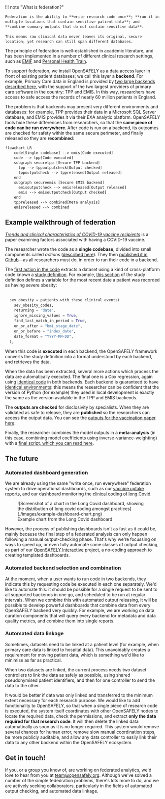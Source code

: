 !!! note "What is federation?"

    Federation is the ability to **write research code once**; **run it in multiple locations that contain sensitive patient data**; and **combine summary outputs that do not contain sensitive data**. 
    
    This means raw clinical data never leaves its original, secure location; yet research can still span different databases.

The principle of federation is well-established in academic literature, and has been implemented in a number of different clinical research settings, such as [EMIF](https://doi.org/10.1007/s11023-018-9467-4) and [Personal Health Train](https://doi.org/10.1007/s00439-018-1924-x).

To support federation, we install OpenSAFELY as a data access layer in front of existing patient databases; we call this layer a **backend**. For example, Primary Care data in England is provided by [two large backends described here](dataset-intro.md), with the support of the two largest providers of primary care software in the country: TPP and EMIS.  In this way, researchers have access to safe access the records of nearly 60 million patients in England.

The problem is that backends may present very different environments and databases: for example, TPP provides their data in a Microsoft SQL Server database, and EMIS provides it via their EXA analytic platform.  OpenSAFELY tools hide these differences from researchers, so that the **same piece of code can be run everywhere**. After code is run on a backend, its outcomes are checked for  safety within the same secure perimeter, and finally released so they are **recombined**:

```mermaid
flowchart LR
    code[Single codebase] --> emis[Code executed]
    code --> tpp[Code executed]
    subgraph securetpp [Secure TPP backend]
      tpp --> tppoutputcheck[Output checked]
      tppoutputcheck --> tppreleased[Output released]
    end
    subgraph secureemis [Secure EMIS backend]
      emisoutputcheck --> emisreleased[Output released]
      emis --> emisoutputcheck[Output checked]
    end
    tppreleased --> combined[Meta analysis]
    emisreleased --> combined
```

## Example walkthrough of federation

[_Trends and clinical characteristics of COVID-19 vaccine recipients_](https://bjgp.org/content/72/714/e51) is a paper examining factors associated with having a COVID-19 vaccine. 

The researcher wrote the code as a **single codebase**, divided  into small components called *actions* ([described here](actions-intro.md)).  They then  [published it in Github](https://github.com/opensafely/Factors-associated-with-COVID-19-vaccination/)—as all researchers must do, in order to run their code in a backend. 

The [first action in the code](actions-cohortextractor.md) extracts a dataset using a kind of cross-platform code known a [study definition](study-def.md). For example, [this section](https://github.com/opensafely/Factors-associated-with-COVID-19-vaccination/blob/969dbbe4c58e7c7391acf7c97f61fcab307b362e/analysis/study_definition.py#L231-L240) of the study definition defines a variable for the most recent date a patient was recorded as having severe obesity:

```python

  sev_obesity = patients.with_these_clinical_events(
    sev_obesity_codes,
    returning = "date",
    ignore_missing_values = True,
    find_last_match_in_period = True,
    on_or_after = "bmi_stage_date",
    on_or_before = "index_date",
    date_format = "YYYY-MM-DD",
  ),
```


When this code is **executed** in each backend, the OpenSAFELY framework converts the study definition into a format understood by each backend, and retrieves the data.

When the data has been extracted, several more actions which process the data are automatically executed. The final one is a Cox regression, again using [identical code](https://github.com/opensafely/Factors-associated-with-COVID-19-vaccination/blob/master/analysis/R/Scripts/03_model_final.R) in both backends.  Each backend is guaranteed to have [identical environments](actions-scripts.md): this means the researcher can be confident that the version of Python (for example) they used in local development is exactly the same as the version available in the TPP and EMIS backends.

The **outputs are checked** for disclosivity by specialists. When they are validated as safe to release, they are **published** so the researchers can access the output data. You can see the [outputs for the vaccination paper here](https://github.com/opensafely/Factors-associated-with-COVID-19-vaccination/tree/master/released_outputs).

Finally, the researcher combines the model outputs in a **meta-analysis** (in this case, combining model coefficients using inverse-variance-weighting) with a [final script, which you can read here](https://github.com/opensafely/Factors-associated-with-COVID-19-vaccination/blob/master/analysis/R/Scripts/06_metaanalysis.R).

## The future


### Automated dashboard generation
We are already using the same "write once, run everywhere" federation system to drive operational dashboards, such as our [vaccine uptake reports](https://reports.opensafely.org/reports/vaccine-coverage-index/), and our dashboard monitoring the [clinical coding of long Covid](https://reports.opensafely.org/reports/clinical-coding-of-long-covid-in-english-primary-care-a-federated-analysis-of-58-million-patient-rec/).

<figure markdown>
 ![Screenshot of a chart in the Long Covid dashboard, showing the distribution of long covid coding amongst practices](./images/example-dashboard-chart.png)
 <figcaption>Example chart from the Long Covid dashboard</figcaption>
</figure>

However, the process of publishing dashboards isn't as fast as it could be, mainly because the final step of a federated analysis can only happen following a manual output-checking phase. That's why we're focussing on ways to speed up, or even fully automate some classes of output checking, as part of our [OpenSAFELY Interactive](https://interactive.opensafely.org/) project, a no-coding approach to creating templated dashboards.

### Automated backend selection and combination

At the moment, when a user wants to run code in two backends, they indicate this by requesting code be executed in each one separately. We'd like to automate this: it should be possible for a single request to be sent to all supported backends in one go, and scheduled to be run at regular intervals. When we combine this with automated output releasing, it will be possible to develop powerful dashboards that combine data from every OpenSAFELY backend very quickly. For example, we are working on data curation components that will query every backend for metadata and data quality metrics, and combine them into single reports.

### Automated data linkage

Sometimes, datasets need to be linked at a patient level (for example, when primary care data is linked to hospital data). This unavoidably creates a requirement for moving patient data, which is something we'd like to minimise as far as practical.

When two datasets are linked, the current process needs two dataset controllers to  link the data as safely as possible, using shared pseudonymised patient identifiers, and then for one controller to send the data to the other.

It would be better if data was only linked and transferred to the minimum extent necessary for each research purpose. We would like to add functionality to OpenSAFELY, so that when a single piece of research code is executed, the system itself coordinates with other OpenSAFELY nodes to locate the required data, check the permissions, and extract **only the data required for that research code**.  It will then delete the linked data automatically as soon as it is no longer required. This system would remove several chances for human error, remove slow manual coordination steps, be more publicly auditable, and allow any data controller to easily link their data to any other backend within the OpenSAFELY ecosystem.

## Get in touch!

If you, or a group you know of, are working on federated analytics, we'd love to hear from you at [team@opensafely.org](mailto:team@opensafely.org). Although we've solved a number of the simple fededration problems, there's lots more to do, and we are actively seeking collaborators, particularly in the fields of automated output checking, and automated data linkage.
